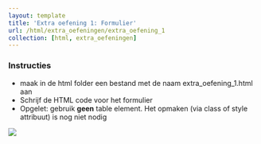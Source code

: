 ```yaml
---
layout: template
title: 'Extra oefening 1: Formulier'
url: /html/extra_oefeningen/extra_oefening_1
collection: [html, extra_oefeningen]
---
```

<div class="highlight">
    <h3>Instructies</h3>
    <ul>
        <li>maak in de html folder een bestand met de naam extra_oefening_1.html aan</li>
        <li>Schrijf de HTML code voor het formulier</li>
        <li>Opgelet: gebruik <strong>geen</strong> table element. Het opmaken (via class of style attribuut) is nog niet nodig</li>
    </ul>
</div>

<img class="shadow center" src="{{ '/oefeningen/formulier.png' | relative_url}}" />
